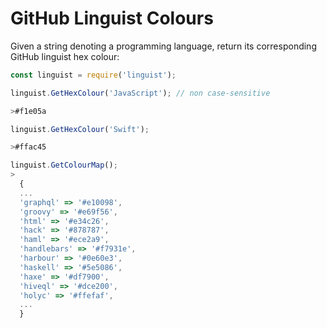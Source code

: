 # GitHub Linguist Colours
Given a string denoting a programming language, return its corresponding GitHub linguist hex colour:


```javascript
const linguist = require('linguist');
```

```javascript
linguist.GetHexColour('JavaScript'); // non case-sensitive

>#f1e05a

linguist.GetHexColour('Swift');

>#ffac45
```

```js
linguist.GetColourMap();
>
  {
  ...
  'graphql' => '#e10098',
  'groovy' => '#e69f56',
  'html' => '#e34c26',
  'hack' => '#878787',
  'haml' => '#ece2a9',
  'handlebars' => '#f7931e',
  'harbour' => '#0e60e3',
  'haskell' => '#5e5086',
  'haxe' => '#df7900',
  'hiveql' => '#dce200',
  'holyc' => '#ffefaf',
  ...
  }

```
